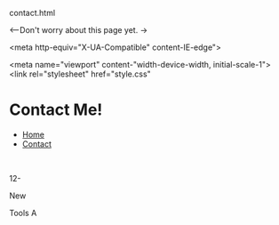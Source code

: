 contact.html

<--Don't worry about this page yet. ->

<!DOCTYPE html>

<html lang="en">

<head>

<title>Contact | My Awesome Website!</title>

<meta charset="utf-8">

<meta http-equiv="X-UA-Compatible" content-IE-edge">

<meta name="viewport" content-"width-device-width, initial-scale-1"> <link rel="stylesheet" href="style.css"

</head>

<body>

<div class="top">

<h1> Contact Me!</h1>

<div class="nav">

<ul>

<li><a href="index.html">Home</a></li>

<li><a href= "contact.html">Contact</a></li>

</ul>

</div>

</div>

<br>

</body>

</html>

12-

New

Tools A
